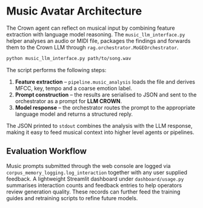 # Music Avatar Architecture

The Crown agent can reflect on musical input by combining feature extraction
with language model reasoning.  The `music_llm_interface.py` helper analyses an
audio or MIDI file, packages the findings and forwards them to the Crown LLM
through `rag.orchestrator.MoGEOrchestrator`.

```bash
python music_llm_interface.py path/to/song.wav
```

The script performs the following steps:

1. **Feature extraction** – `pipeline.music_analysis` loads the file and derives
   MFCC, key, tempo and a coarse emotion label.
2. **Prompt construction** – the results are serialised to JSON and sent to the
   orchestrator as a prompt for **LLM CROWN**.
3. **Model response** – the orchestrator routes the prompt to the appropriate
   language model and returns a structured reply.

The JSON printed to `stdout` combines the analysis with the LLM response, making
it easy to feed musical context into higher level agents or pipelines.

## Evaluation Workflow

Music prompts submitted through the web console are logged via
`corpus_memory_logging.log_interaction` together with any user supplied
feedback. A lightweight Streamlit dashboard under `dashboard/usage.py` summarises
interaction counts and feedback entries to help operators review generation
quality. These records can further feed the training guides and retraining
scripts to refine future models.
